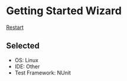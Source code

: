 # Getting Started Wizard

[Restart](/docs/wiz/readme.md)

## Selected

* OS: Linux
* IDE: Other
* Test Framework: NUnit
